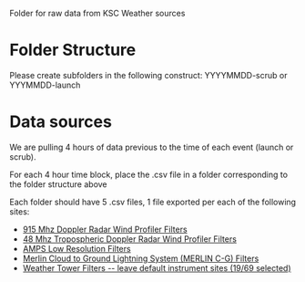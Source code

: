 Folder for raw data from KSC Weather sources

# Folder Structure
Please create subfolders in the following construct: YYYYMMDD-scrub or YYYMMDD-launch

# Data sources
We are pulling 4 hours of data previous to the time of each event (launch or scrub).

For each 4 hour time block, place the .csv file in a folder corresponding to the folder structure above

Each folder should have 5 .csv files, 1 file exported per each of the following sites:
* [915 Mhz Doppler Radar Wind Profiler Filters](https://kscweather.ksc.nasa.gov/wxarchive/WindProfiler915)
* [48 Mhz Tropospheric Doppler Radar Wind Profiler Filters](https://kscweather.ksc.nasa.gov/wxarchive/WindProfiler50)
* [AMPS Low Resolution Filters](https://kscweather.ksc.nasa.gov/wxarchive/AmpsLowResolution)
* [Merlin Cloud to Ground Lightning System (MERLIN C-G) Filters](https://kscweather.ksc.nasa.gov/wxarchive/MerlinCloudToGround)
* [Weather Tower Filters -- leave default instrument sites (19/69 selected)](https://kscweather.ksc.nasa.gov/wxarchive/WeatherTower)
